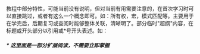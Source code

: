 教程中部分特性，可能当前没有说明，但对当前有用需要注意的，在首次学习时可以直接跳过，或者有这么一个概念即可。如：所有权，宏，模式匹配等。主要用于在学完后，后期复习或查阅时能够整体关联，清晰明了。部分临时"超纲"内容，在标题或开头部分以引用或*号开头表述。如：

##### \* 这里面是一部分扩展阅读，不需要立即掌握